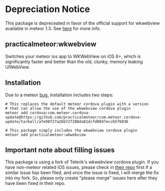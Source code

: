 # Depreciation Notice

This package is depreceated in favor of the official support for wkwebview available in meteor 1.3. See [here](https://forums.meteor.com/t/meteor-1-3-beta-modules-mobile-and-testing-now-available/18186) for more info.

## practicalmeteor:wkwebview

Switches your meteor ios app to WKWeb​View on iOS 8+, which is significantly faster and better than the old, clunky, memory leaking UIWebView.

## Installation

Due to a meteor [bug](https://github.com/meteor/meteor/issues/4486), installation includes two steps:

```
# This replaces the default meteor cordova plugin with a version
# that can allow the use of the wkwebview cordova plugin
meteor add cordova:com.meteor.cordova-update@https://github.com/practicalmeteor/com.meteor.cordova-update/tarball/a7e98f27a26b727288da81dcfd8047eccb5f6036

# This package simply includes the wkwebview cordova plugin
meteor add practicalmeteor:wkwebview
```

## Important note about filling issues

This package is using a fork of Telerik's wkwebview cordova plugin. If you have non-meteor related iOS issues, please check in [their repo](https://github.com/Telerik-Verified-Plugins/WKWebView) first if a similar issue has been filed, and once the issue is fixed, I will merge the fix into my fork. So, please only create "please merge" issues here after they have been fixed in their repo.
